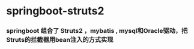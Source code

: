 # springboot-struts2

### springboot 组合了 Struts2 ，mybatis , mysql和Oracle驱动，把Struts的拦截器用bean注入的方式实现


